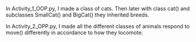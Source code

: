 In Activity_1_OOP.py, I made a class of cats. Then later with class cat() and subclasses SmallCat() and BigCat() they inherited breeds.

In Activity_2_OPP.py, I made all the different classes of animals respond to move() differently in accordance to how they locomote.